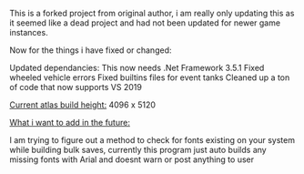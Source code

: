 This is a forked project from original author, i am really only updating this as it seemed like a dead project and had not been updated for newer game instances. 

Now for the things i have fixed or changed:

Updated dependancies: 
		This now needs .Net Framework 3.5.1
Fixed wheeled vehicle errors
Fixed builtins files for event tanks
Cleaned up a ton of code that now supports VS 2019 


<u>Current atlas build height:</u> 4096 x 5120


<u>What i want to add in the future:</u>

I am trying to figure out a method to check for fonts existing on your system while building bulk saves, currently this program just auto builds any missing fonts with Arial and doesnt warn or post anything to user
